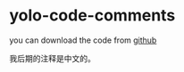 # yolo-code-comments
you can download the code from [github](https://github.com/AlexeyAB/darknet)

我后期的注释是中文的。
